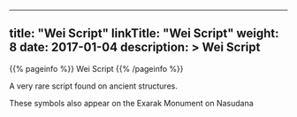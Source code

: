 
---
title: "Wei Script"
linkTitle: "Wei Script"
weight: 8
date: 2017-01-04
description: >
 Wei Script
---

{{% pageinfo %}}
Wei Script
{{% /pageinfo %}}

A very rare script found on ancient structures.

These symbols also appear on the Exarak Monument on Nasudana 
